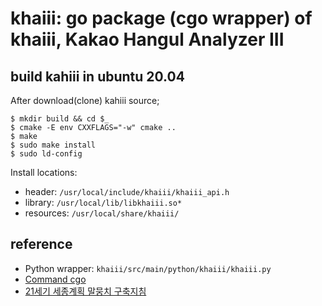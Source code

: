 # khaiii: go package (cgo wrapper) of khaiii, Kakao Hangul Analyzer III

## build kahiii in ubuntu 20.04

After download(clone) kahiii source;

    $ mkdir build && cd $_
    $ cmake -E env CXXFLAGS="-w" cmake ..
    $ make
    $ sudo make install
    $ sudo ld-config

Install locations:

* header: `/usr/local/include/khaiii/khaiii_api.h`
* library: `/usr/local/lib/libkhaiii.so*`
* resources: `/usr/local/share/khaiii/`

## reference

* Python wrapper: `khaiii/src/main/python/khaiii/khaiii.py`
* [Command cgo](https://golang.org/cmd/cgo/)
* [21세기 세종계획 말뭉치 구축지침](https://ithub.korean.go.kr/user/total/referenceView.do?boardSeq=5&articleSeq=103&boardGb=T&isInsUpd=&boardType=CORPUS)
